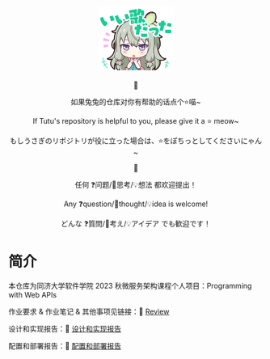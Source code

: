 <p align = 'center'>
  <img width='150' src='./README.assets/stamp0174.png'>
</p>
<p align = 'center'> 🥕 </p>
<p align = 'center'> 如果兔兔的仓库对你有帮助的话点个⭐喵~ </p>
<p align = 'center'> If Tutu's repository is helpful to you, please give it a ⭐ meow~ </p>
<p align = 'center'> もしうさぎのリポジトリが役に立った場合は、⭐をぽちっとしてくださいにゃん~  </p>

<p align = 'center'> 🍉 </p>
<p align = 'center'> 任何 ❓问题/💭思考/💡想法 都欢迎提出！</p>
<p align = 'center'> Any ❓question/💭thought/💡idea  is welcome! </p>
<p align = 'center'> どんな ❓質問/💭考え/💡アイデア でも歓迎です！ </p>

# 简介

本仓库为同济大学软件学院 2023 秋微服务架构课程个人项目：Programming with Web APIs

作业要求 & 作业笔记 & 其他事项见链接：🔗 [Review](https://momoyamasawa.notion.site/c042699d595540bdbe9aa4b0ab18cd9b?pvs=4)

设计和实现报告：🔗 [设计和实现报告](https://momoyamasawa.notion.site/c9e14d81e72840f9a227fd5c3aeecd73?pvs=4)

配置和部署报告：🔗 [配置和部署报告](https://momoyamasawa.notion.site/d2b336f3086a47b19f450fe0ec6be2ca?pvs=4)

